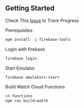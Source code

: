 ## Getting Started

Check This [Issue](https://github.com/nsccpccoe/nscc-backend/issues/1) to Track Progress

Prerequisites
```bash
npm install -g firebase-tools
```

Login with firebase
```bash
firebase login
```

Start Emulator
```bash
firebase emulators:start
```

Build Watch Cloud Functions
```bash
cd functions
npm run build:watch
```
